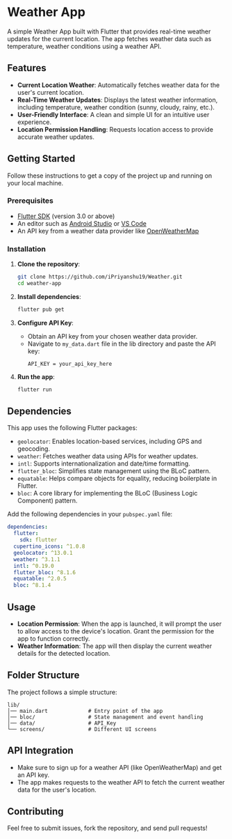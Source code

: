# Weather App

A simple Weather App built with Flutter that provides real-time weather updates for the current location. The app fetches weather data such as temperature, weather conditions using a weather API.

## Features

- **Current Location Weather**: Automatically fetches weather data for the user's current location.
- **Real-Time Weather Updates**: Displays the latest weather information, including temperature, weather condition (sunny, cloudy, rainy, etc.).
- **User-Friendly Interface**: A clean and simple UI for an intuitive user experience.
- **Location Permission Handling**: Requests location access to provide accurate weather updates.

## Getting Started

Follow these instructions to get a copy of the project up and running on your local machine.

### Prerequisites

- [Flutter SDK](https://flutter.dev/docs/get-started/install) (version 3.0 or above)
- An editor such as [Android Studio](https://developer.android.com/studio) or [VS Code](https://code.visualstudio.com/)
- An API key from a weather data provider like [OpenWeatherMap](https://openweathermap.org/)

### Installation

1. **Clone the repository**:
   ```bash
   git clone https://github.com/iPriyanshu19/Weather.git
   cd weather-app
   ```

2. **Install dependencies**:
   ```bash
   flutter pub get
   ```

3. **Configure API Key**:
   - Obtain an API key from your chosen weather data provider.
   - Navigate to `my_data.dart` file in the lib directory and paste the API key:
     ```
     API_KEY = your_api_key_here
     ```

4. **Run the app**:
   ```bash
   flutter run
   ```

## Dependencies

This app uses the following Flutter packages:

- `geolocator`: Enables location-based services, including GPS and geocoding.
- `weather`: Fetches weather data using APIs for weather updates.
- `intl`: Supports internationalization and date/time formatting.
- `flutter_bloc`: Simplifies state management using the BLoC pattern.
- `equatable`: Helps compare objects for equality, reducing boilerplate in Flutter.
- `bloc`: A core library for implementing the BLoC (Business Logic Component) pattern.

Add the following dependencies in your `pubspec.yaml` file:
```yaml
dependencies:
  flutter:
    sdk: flutter
  cupertino_icons: ^1.0.8
  geolocator: ^13.0.1
  weather: ^3.1.1
  intl: ^0.19.0
  flutter_bloc: ^8.1.6
  equatable: ^2.0.5
  bloc: ^8.1.4
```

## Usage

- **Location Permission**: When the app is launched, it will prompt the user to allow access to the device's location. Grant the permission for the app to function correctly.
- **Weather Information**: The app will then display the current weather details for the detected location.

## Folder Structure

The project follows a simple structure:

```
lib/
│── main.dart             # Entry point of the app
│── bloc/                 # State management and event handling
│── data/                 # API_Key
└── screens/              # Different UI screens
```

## API Integration

- Make sure to sign up for a weather API (like OpenWeatherMap) and get an API key.
- The app makes requests to the weather API to fetch the current weather data for the user's location.


## Contributing

Feel free to submit issues, fork the repository, and send pull requests!